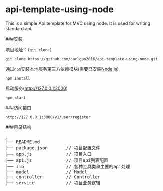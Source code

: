 # api-template-using-node

This is a simple Api template for MVC using node. It is used for writing standard api.

###安装

项目地址：（`git clone`）

```shell
git clone https://github.com/carlguo2016/api-template-using-node.git
```

通过`npm`安装本地服务第三方依赖模块(需要已安装[Node.js](https://nodejs.org/))

```
npm install
```

启动服务(http://127.0.0.1:3000)

```
npm start
```

###访问接口

```
http://127.0.0.1:3000/v1/user/register
```

###目录结构
<pre>
.
├── README.md   
├── package.json       // 项目配置文件
├── app.js             // 项目入口
├── api.js             // 项目api列表配置
├── lib                // 各种工具类和主要的api处理
├── model              // Model
├── controller         // Controller
├── service            // 项目业务逻辑
</pre>
